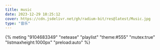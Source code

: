 ```yaml
---
title: music
date: 2023-12-29 18:25:12
cover: https://cdn.jsdelivr.net/gh/radium-bit/res@latest/Music.jpg
type: "音乐"
---
```


<link rel="stylesheet" href="https://cdn.jsdelivr.net/npm/aplayer@1.10/dist/APlayer.min.css"> 

<script src="https://cdn.jsdelivr.net/npm/aplayer@1.10/dist/APlayer.min.js">    

 </script>

<script src="https://cdn.jsdelivr.net/npm/meting@1.2/dist/Meting.min.js"></script> 

{% meting "9104683349" "netease" "playlist" "theme:#555" "mutex:true" "listmaxheight:1000px" "preload:auto" %}
